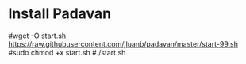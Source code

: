 # Install Padavan

#wget -O start.sh https://raw.githubusercontent.com/jluanb/padavan/master/start-99.sh
#sudo chmod +x start.sh
#./start.sh
